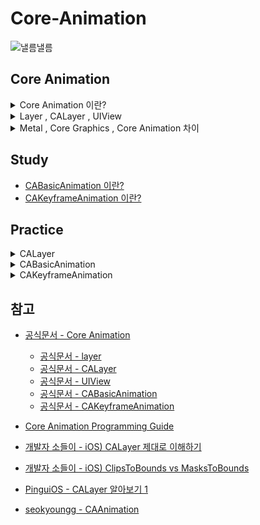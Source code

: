# Core-Animation

![낼름낼름](https://mblogthumb-phinf.pstatic.net/MjAyMjA3MTdfMjEw/MDAxNjU3OTk1MzQ5ODA0.k6xBU4rn2o6EcIOP9Yr3X2GDNezS8axxu0n9cMDK8X8g.QsyQGCEVCxnBg_XDHnpSQ9tzSdqTvtS-1W2jArA5-DMg.GIF.gogoa25/IMG_6840.GIF?type=w800)

## Core Animation

<details>
<summary> Core Animation 이란?</summary>

<br/>

> Render, compose, and animate visual elements

> Core Animation은 iOS와 OS X에서 모두 사용할 수 있는 그래픽 렌더링 및 애니메이션 인프라로, App의 View와 다른 시각적 요소를 애니메이션화하는 데 사용

<br/>

<p align="center">
   <img src="https://developer.apple.com/library/archive/documentation/Cocoa/Conceptual/CoreAnimation_guide/Art/ca_architecture_2x.png" alt="Example Image" width="50%">
   <br/>
   출처: Core Animation Programming Guide
</p>
<br/>

App의 뷰 계층을 관리하면서 애니메이션을 최적화하는 프레임워크

1. GPU 가속을 활용한 **프레임워크**

   - `UIView` , `Layer` 등에 애니메이션을 적용할 수 있도록 도움
   - UIKit과 밀접하게 연관
   - `UIViewRepresentable` 사용 시 , SwiftUI에서도 활용 가능
   - 내부적으로 Metal / Core Graphics 사용 가능
     <br/>

2. `CALayer` 기반으로 동작, `CABasicAnimation` , `CAKeyframeAnimation` 등 제공

   - 몇 가지 애니메이션 매개변수(ex, 시작점 및 종료점) 설정 후 Core Animation 으로 명령
   - 나머지 Task를 GPU에 넘겨 렌더링을 가속화

   - 애니메이션을 실행해도 **Main Thread** 를 차단하지 않으며 , 비동기적으로 실행 됨
     <br/>

<p align="center">

  <table style="width:100%; text-align:center; border-spacing:20px;">
  <tr>
     <td style="text-align:center; vertical-align:middle;">
        <p align="center">
        <img src="https://github.com/BOLTB0X/Core-Animation/blob/main/Img/UIview%20%EC%83%9D%EC%84%B1.png?raw=true" 
             alt="image 1" 
             style="width:150px; height:300px; object-fit:contain; border:1px solid #ddd; border-radius:4px;"/>
        </p>
     </td>
     <td style="text-align:center; vertical-align:middle;">
        <p align="center">
        <img src="https://github.com/BOLTB0X/Core-Animation/blob/main/Img/%EC%89%90%EB%8F%84%EC%9A%B0.png?raw=true" 
             alt="image 1" 
             style="width:150px; height:300px; object-fit:contain; border:1px solid #ddd; border-radius:4px;"/>
        </p>
     </td>
  </tr>
  <tr>
     <td style="text-align:center; font-size:14px; font-weight:bold;">
     <p align="center">
        UIView 이용
     </p>
     </td>
     <td style="text-align:center; font-size:14px; font-weight:bold;">
     <p align="center">
        CALayer 이용
     </p>
     </td>
  </table>
  </p>

- **UIView** 그리기 방식이 **UIKit** 직접 관리
- **CALayer** 기반으로 동작 -> GPU가 직접 그리는 방식 -> **CoreAnimation** 기반

|                 | UIView                                                  | CALayer                                          |
| --------------- | ------------------------------------------------------- | ------------------------------------------------ |
| **역할**        | 화면에 표시되는 UI 요소 (버튼, 라벨, 이미지 뷰 등)      | UIView의 내부 그래픽을 담당하는 저수준 레이어    |
| **계층 구조**   | UIView끼리 부모-자식 관계를 형성                        | UIView의 `layer` 속성을 통해 관리                |
| **그리기 방식** | 시스템이 필요할 때 자동으로 다시 그림 (`draw(_:)` 호출) | GPU가 직접 그리는 방식                           |
| **사용 사례**   | 버튼, 라벨, 이미지 뷰 등 UI 요소                        | 그림자, 둥근 모서리, 애니메이션, 퍼포먼스 최적화 |

<br/>

</details>

<details>
<summary> Layer , CALayer , UIView </summary>

<br/>

> Layer , CALayer , UIView 개념이 중요

| 개념        | 설명                                                                          |
| ----------- | ----------------------------------------------------------------------------- |
| **Layer**   | 그래픽을 렌더링하는 기본 단위. GPU 가속을 활용하여 최적화된 그리기 연산 수행  |
| **CALayer** | Core Animation에서 제공하는 레이어 객체. UIView의 애니메이션 및 렌더링을 담당 |
| **UIView**  | UIKit의 기본 UI 요소로, 내부적으로 CALayer를 포함하여 화면에 그려짐           |

**UIView** 가 그리기 연산을 직접 수행 X, **Core Animation** 에게 **CALayer** 타입의 프로퍼티인 **layer** 를 통해 delegate

1. **layer**

   > The view’s Core Animation layer to use for rendering.

   ```swift
   @MainActor
   var layer: CALayer { get }
   // iOS 2.0+ | iPadOS 2.0+ | Mac Catalyst 13.1+ | tvOS | visionOS 1.0+
   ```

   - 그래픽을 렌더링하는 기본 단위

   - 결코 `nill` 을 갖지 않음
     <br/>

2. **CALayer**

   > An object that manages image-based content and allows you to perform animations on that content.

   ```swift
   class CALayer
   // iOS 2.0+ | iPadOS 2.0+ | Mac Catalyst 13.1+ | macOS 10.5+ | tvOS 9.0+ | visionOS 1.0+
   // CA: Core Animation의 약자
   ```

   - Core Animation의 핵심, Core Animation 뷰에서 이미지 기반의 컨텐츠를 관리하고 애니메이션을 수행하는 객체

     - **CALayer** 기반으로 애니메이션을 직접 조작(타이밍, 중첩 효과, 3D 변환 등)
       <br/>

   - `backgroundColor`, `border`, `shadow` 등 프로퍼티들은 **CALayer** 에 속함
   - 콘텐츠를 화면에 표시하는 데 사용되는 `geometry` 를 포함
   - **CALayer(Root)** 는 여러 개의 **SubLayer** 를 둘 수 있음
     <br/>

3. **UIView**

   > An object that manages the content for a rectangular area on the screen.

   ```swift
   @MainActor
   class UIView
   // iOS 2.0+ | iPadOS 2.0+ | Mac Catalyst 13.1+ | tvOS | visionOS 1.0+
   ```

   - 화면(UI) 을 담당하는 UIKit 내 클래스

     - UIKit에 속한 UIView를 이용하여 UI 를 그림

     - 레이아웃, 터치 이벤트 등 관련 작업을 처리

     - 뷰 위에 컨텐츠나 애니메이션을 그리기 연산은 **UIView** 가 하지 않음
       <br/>

   - **UIView** 내부에 **CALayer**가 존재 , 실제 그래픽 처리는 **CALayer**가 담당
     - UIView는 하나의 CALayer(Root)만 가짐
       <br/>

</details>

<details>
<summary> Metal , Core Graphics , Core Animation 차이</summary>

<br/>

| **기술**           | **역할**                                                  | **위치**                                       |
| ------------------ | --------------------------------------------------------- | ---------------------------------------------- |
| **Metal**          | 저수준 그래픽 API, GPU 활용 최적화                        | 가장 하위 (GPU 레벨)                           |
| **Core Graphics**  | 2D 그래픽 렌더링 (비트맵 기반)                            | Metal보다 상위, 하지만 Core Animation보다 하위 |
| **Core Animation** | GPU 가속을 활용한 애니메이션 프레임워크, 뷰의 레이어 관리 | 가장 상위 (UIView/CALayer)                     |

</details>

## Study

- [CABasicAnimation 이란?](https://github.com/BOLTB0X/Core-Animation/blob/main/Study/CABasicAnimation.md)
- [CAKeyframeAnimation 이란?](https://github.com/BOLTB0X/Core-Animation/blob/main/Study/CAKeyframeAnimation.md)

## Practice

<details>
<summary> CALayer </summary>

<p align="center">
  <table style="width:100%; text-align:center; border-spacing:20px;">
    <tr>
        <td style="text-align:center; vertical-align:middle;">
        <p align="center">
        <img src="https://github.com/BOLTB0X/Core-Animation/blob/main/Img/%EB%AA%A8%EC%84%9C%EB%A6%AC%20%EB%91%A5%EA%B8%80%EA%B2%8C.png?raw=true" 
             alt="image 1" 
             style="width:150px; height:300px; object-fit:contain; border:1px solid #ddd; border-radius:4px;"/>
        </p>
      </td>
        <td style="text-align:center; vertical-align:middle;">
        <p align="center">
        <img src="https://github.com/BOLTB0X/Core-Animation/blob/main/Img/%ED%85%8C%EB%91%90%EB%A6%AC.png?raw=true" 
             alt="image 1" 
             style="width:150px; height:300px; object-fit:contain; border:1px solid #ddd; border-radius:4px;"/>
        </p>
      </td>
      <td style="text-align:center; vertical-align:middle;">
        <p align="center">
        <img src="https://github.com/BOLTB0X/Core-Animation/blob/main/Img/%EA%B7%B8%EB%A6%BC%EC%9D%84%20%EA%B2%B9%EC%B9%A0%EB%95%8C.png?raw=true" 
             alt="image 1" 
             style="width:150px; height:300px; object-fit:contain; border:1px solid #ddd; border-radius:4px;"/>
        </p>
      </td>
            <td style="text-align:center; vertical-align:middle;">
        <p align="center">
        <img src="https://github.com/BOLTB0X/Core-Animation/blob/main/Img/%EC%89%90%EB%8F%84%EC%9A%B0.png?raw=true" 
             alt="image 1" 
             style="width:150px; height:300px; object-fit:contain; border:1px solid #ddd; border-radius:4px;"/>
        </p>
      </td>
    </tr>
    <tr>
      <td style="text-align:center; font-size:14px; font-weight:bold;">
      <p align="center">
      모서리 둥글게
      </p>
      </td>
      <td style="text-align:center; font-size:14px; font-weight:bold;">
      <p align="center">
      테두리 굵게
      </p>
      </td>
      <td style="text-align:center; font-size:14px; font-weight:bold;">
      <p align="center">
      그림 겹치기
      </p>
      </td>
      <td style="text-align:center; font-size:14px; font-weight:bold;">
      <p align="center">
      쉐도우
      </p>
      </td>
    </tr>
  </table>
</p>

1. `UIView` 생성 -> 화면에 표시

   <details>
   <summary> 코드 </summary>

   ```swift
   class AnimationViewController: UIViewController {

       override func viewDidLoad() {
           super.viewDidLoad()

           createUIView(frame: CGRect(x: 40, y: 60, width: 120, height: 80), backgroundColor: .blue)
       }

       // MARK: - createUIView
       private func createUIView(frame: CGRect, backgroundColor: UIColor?) {
           let myView = UIView(frame: frame)
           myView.backgroundColor = backgroundColor
           view.addSubview(myView)
       }
   }
   ```

   </details>

   <br/>

2. `CALayer` -> 모서리를 둥굴게

   <details>
   <summary> 코드 </summary>

   ```swift
   class AnimationViewController: UIViewController {

       override func viewDidLoad() {
           super.viewDidLoad()

           //createUIView(frame: CGRect(x: 40, y: 60, width: 120, height: 80), backgroundColor: .blue)
           createRoundedcorners(frame: CGRect(x: 40, y: 60, width: 120, height: 80),
                                backgroundColor: UIColor.red.cgColor,
                                cornerRadius: 20)
       }

       // ....

       // MARK: - createRoundedcorners
       private func createRoundedcorners(frame: CGRect,
                                         backgroundColor: CGColor?,
                                         cornerRadius: CGFloat) {
           let myLayer = CALayer()
           myLayer.frame = frame
           myLayer.backgroundColor = backgroundColor
           myLayer.cornerRadius = cornerRadius
           view.layer.addSublayer(myLayer) // 뷰의 기본 layer에 추가
       }

   }
   ```

   </details>
   <br/>

3. 여러개의 도형을 겹치거나 그림을 그릴 때

   <details>
   <summary> 코드 </summary>

   ```swift
   // MARK: - createMutiRectangle
   private func createMutiRectangle(_ myLayer: CALayer) {
      let layer1: CALayer = CALayer()
      layer1.frame = .init(x: 10, y: 10, width: 100, height: 100)
      layer1.backgroundColor = UIColor.blue.cgColor
      myLayer.addSublayer(layer1)

      let layer2: CALayer = CALayer()
      layer2.frame = .init(x: 120, y: 10, width: 100, height: 100)
      layer2.backgroundColor = UIColor.green.cgColor
      myLayer.addSublayer(layer2)

      let layer3: CALayer = CALayer()
      layer3.frame = .init(x: 230, y: 10, width: 100, height: 100)
      layer3.backgroundColor = UIColor.yellow.cgColor
      myLayer.addSublayer(layer3)
   }
   ```

   </details>

   <br/>

4. 마스크(masksToBounds) 및 Shadow 효과

   <details>
   <summary> 코드 </summary>

   ```swift
   // MARK: - applyShadow
   private func applyShadow(_ myLayer: CALayer,
                            shadowColor: CGColor?, // 그림자 색상
                            shadowOpacity: Float, // 그림자 불투명도 (0~1)
                            shadowOffset: CGSize, // 그림자 위치
                            shadowRadius: CGFloat) { // 그림자의 흐림 정도
         myLayer.shadowColor = UIColor.black.cgColor
         myLayer.shadowOpacity = 0.5
         myLayer.shadowOffset = CGSize(width: 5, height: 5)
         myLayer.shadowRadius = 10
         myLayer.masksToBounds = false // false여야 그림자가 표시됨
   } // applyShadow
   ```

   ```swift
    // MARK: - createRoundedcorners
    private func createRoundedcorners(frame: CGRect,
                                      backgroundColor: CGColor?,
                                      cornerRadius: CGFloat) {

         // ...

         applyShadow(myLayer,
                     shadowColor: UIColor.black.cgColor,
                     shadowOpacity: 0.5,
                     shadowOffset: CGSize(width: 5, height: 5),
                     shadowRadius: 10) // 추가
    } // createRoundedcorners

    // MARK: - createMutiRectangle
    private func createMutiRectangle(_ myLayer: CALayer) {
         // ...

        applyShadow(layer1,
                    shadowColor: UIColor.blue.cgColor,
                    shadowOpacity: 0.5,
                    shadowOffset: CGSize(width: 5, height: 5),
                    shadowRadius: 10)

         // ...

        applyShadow(layer2,
                    shadowColor: UIColor.green.cgColor,
                    shadowOpacity: 0.5,
                    shadowOffset: CGSize(width: 5, height: 5),
                    shadowRadius: 10)

         // ...

        applyShadow(layer3,
                    shadowColor: UIColor.yellow.cgColor,
                    shadowOpacity: 0.5,
                    shadowOffset: CGSize(width: 5, height: 5),
                    shadowRadius: 10)

    } // createMutiRectangle
   ```

   </details>

   <br/>

</details>

<details>
<summary> CABasicAnimation </summary>

1. **Move 애니메이션**
   <p align="center">
     <table style="width:100%; text-align:center; border-spacing:20px;">
       <tr>
         <td style="text-align:center; vertical-align:middle;">
           <p align="center">
           <img src="https://github.com/BOLTB0X/Core-Animation/blob/main/Img/%EC%95%A0%EB%8B%88%20%ED%82%A4%ED%8C%A8%EC%8A%A4%EB%8B%90.gif?raw=true" 
             alt="image 1" 
             style="width:150px; height:400px; object-fit:contain; border:1px solid #ddd; border-radius:4px;"/>
           </p>
         </td>
         <td style="text-align:center; vertical-align:middle;">
           <p align="center">
           <img src="https://github.com/BOLTB0X/Core-Animation/blob/main/Img/move-%EB%B0%98%EB%B3%B5.gif?raw=true" 
             alt="image 1" 
             style="width:150px; height:400px; object-fit:contain; border:1px solid #ddd; border-radius:4px;"/>
           </p>
         </td>
         <td style="text-align:center; vertical-align:middle;">
           <p align="center">
           <img src="https://github.com/BOLTB0X/Core-Animation/blob/main/Img/fillmode.gif?raw=true" 
             alt="image 2" 
             style="width:150px; height:400px; object-fit:contain; border:1px solid #ddd; border-radius:4px;"/>
           </p>
         </td>
         <td style="text-align:center; vertical-align:middle;">
           <p align="center">
           <img src="https://github.com/BOLTB0X/Core-Animation/blob/main/Img/isRemovedOnCompletion-True.gif?raw=true" 
             alt="image 2" 
             style="width:150px; height:400px; object-fit:contain; border:1px solid #ddd; border-radius:4px;"/>
           </p>
         </td>
         </tr>
         <tr>
         <td style="text-align:center; font-size:14px; font-weight:bold;">
         <p align="center">
         keyPath: "position.x" , forKey: nil
         </p>
         </td>
         <td style="text-align:center; font-size:14px; font-weight:bold;">
         <p align="center">
         keyPath: "position" , forKey: "move"
         </p>
         </td>
         <td style="text-align:center; font-size:14px; font-weight:bold;">
         <p align="center">
         fillmode
         </p>
         </td>
         <td style="text-align:center; font-size:14px; font-weight:bold;">
         <p align="center">
         isRemovedOnCompletion: True
         </p>
         </td>
       </tr>
     </table>
   </p>

   <details>
   <summary> 코드 </summary>

   ```swift
   // MARK: - applyPositionChange
   private func applyPositionChange(to layer: CALayer) {
        let animation = CABasicAnimation(keyPath: "position.x")
        animation.fromValue = 0
        animation.toValue = self.view.bounds.width
        animation.duration = 1.0
        layer.add(animation, forKey: nil)
   } //

   // MARK: - applyMoveAnimation
   private func applyMoveAnimation(to layer: CALayer) {
        let animation = CABasicAnimation(keyPath: "position")
        animation.fromValue = CGPoint(x: 50, y: 50)  // 시작
        animation.toValue = CGPoint(x: 200, y: 200) // 종료
        animation.duration = 1.5
        animation.timingFunction = CAMediaTimingFunction(name: .easeInEaseOut) // 속도 조절
        animation.repeatCount = Float.infinity      // 무한 반복
        animation.autoreverses = true               // 애니메이션이 끝나면 반대로 실행

        layer.add(animation, forKey: "move")
   }
   ```

   </details>
   <br/>

2. **Shake** , **Scale(opacity)** , **Fade** , **Rotate**
   <p align="center">
     <table style="width:100%; text-align:center; border-spacing:20px;">
       <tr>
         <td style="text-align:center; vertical-align:middle;">
           <p align="center">
           <img src="https://github.com/BOLTB0X/Core-Animation/blob/main/Img/%EC%95%A0%EB%8B%88%EB%A9%94%EC%9D%B4%EC%85%98-%EC%B2%AB.gif?raw=true" 
                alt="image 1" 
                style="width:200px; height:400px; object-fit:contain; border:1px solid #ddd; border-radius:4px;"/>
           </p>
         </td>
         <td style="text-align:center; vertical-align:middle;">
           <p align="center">
           <img src="https://github.com/BOLTB0X/Core-Animation/blob/main/Img/rotate.gif?raw=true" 
                alt="image 2" 
                style="width:200px; height:400px; object-fit:contain; border:1px solid #ddd; border-radius:4px;"/>
           </p>
         </td>
       </tr>
       <tr>
         <td style="text-align:center; font-size:14px; font-weight:bold;">
         <p align="center">
         Shake , Scale(opacity) , Fade
         </p>
         </td>
         <td style="text-align:center; font-size:14px; font-weight:bold;">
         <p align="center">
         Rotate
         </p>
         </td>
       </tr>
     </table>
   </p>

   <details>
   <summary> 코드 </summary>

   ```swift
    // MARK: - applyShakeAnimation
    private func applyShakeAnimation(to layer: CALayer) {
        let animation = CABasicAnimation(keyPath: "position.x")
        animation.fromValue = layer.position.x - 5
        animation.toValue = layer.position.x + 5
        animation.duration = 0.1
        animation.repeatCount = Float.infinity
        animation.autoreverses = true
        layer.add(animation, forKey: "shake")
    } // applyShakeAnimation

    // MARK: - applyScaleAnimation
    private func applyScaleAnimation(to layer: CALayer) {
        let animation = CABasicAnimation(keyPath: "transform.scale")
        animation.fromValue = 1.0
        animation.toValue = 1.2
        animation.duration = 0.8
        animation.repeatCount = Float.infinity
        animation.autoreverses = true
        layer.add(animation, forKey: "scale")
    } // applyScaleAnimation

    // MARK: - applyFadeAnimation
    private func applyFadeAnimation(to layer: CALayer) {
        let animation = CABasicAnimation(keyPath: "opacity")
        animation.fromValue = 1.0
        animation.toValue = 0.3
        animation.duration = 1.5
        animation.repeatCount = Float.infinity
        animation.autoreverses = true
        layer.add(animation, forKey: "fade")
    } // applyFadeAnimation

    // MARK: - applyRotation
    private func applyRotation(to layer: CALayer) {
        let animation = CABasicAnimation(keyPath: "transform.rotation.z")
        animation.fromValue = 0 // 시작 각도 (라디안)
        animation.toValue = CGFloat.pi * 2 // 360도 회전 (2π 라디안)
        animation.duration = 1.0 // 1초 동안 회전
        animation.repeatCount = Float.infinity // 무한 반복
        layer.add(animation, forKey: "rotation")
    }
   ```

   </details>
   <br/>

</details>

<details>
<summary> CAKeyframeAnimation </summary>

<p align="center">

  <table style="width:100%; text-align:center; border-spacing:20px;">
  <tr>
     <td style="text-align:center; vertical-align:middle;">
        <p align="center">
        <img src="https://github.com/BOLTB0X/Core-Animation/blob/main/Img/UIview%20%EC%83%9D%EC%84%B1.png?raw=true" 
             alt="image 1" 
             style="width:200px; height:300px; object-fit:contain; border:1px solid #ddd; border-radius:4px;"/>
        </p>
     </td>
     <td style="text-align:center; vertical-align:middle;">
        <p align="center">
        <img src="https://github.com/BOLTB0X/Core-Animation/blob/main/Img/%EC%89%90%EB%8F%84%EC%9A%B0.png?raw=true" 
             alt="image 1" 
             style="width:200px; height:300px; object-fit:contain; border:1px solid #ddd; border-radius:4px;"/>
        </p>
     </td>
  </tr>
  <tr>
     <td style="text-align:center; font-size:14px; font-weight:bold;">
     <p align="center">
        Curve
     </p>
     </td>
     <td style="text-align:center; font-size:14px; font-weight:bold;">
     <p align="center">
        autoreverses
     </p>
     </td>
  </table>
  </p>

   <details>
   <summary> 코드 </summary>

    ```swift
    // MARK: - applyMoveCurve
    private func applyMoveCurve(to layer: CALayer) {
        let animation = CAKeyframeAnimation(keyPath: "position")
        let path = UIBezierPath()

        path.move(to: CGPoint(x: 20, y: 300))

        path.addCurve(to: CGPoint(x: 350, y: 300),
                      controlPoint1: CGPoint(x: 100, y: 50),
                      controlPoint2: CGPoint(x: 270, y: 500))

        animation.path = path.cgPath
        animation.duration = 2.0
        animation.timingFunction = CAMediaTimingFunction(name: .easeInEaseOut)
        animation.repeatCount = Float.infinity
        animation.autoreverses = true

        layer.add(animation, forKey: "curveAnimation")
    } // applyMoveCurve
    ```

   </details>
   <br/>

</details>

## 참고

- [공식문서 - Core Animation](https://developer.apple.com/documentation/quartzcore)

  - [공식문서 - layer](https://developer.apple.com/documentation/uikit/uiview/layer)
  - [공식문서 - CALayer](https://developer.apple.com/documentation/QuartzCore/CALayer)
  - [공식문서 - UIView](https://developer.apple.com/documentation/uikit/uiview)
  - [공식문서 - CABasicAnimation](https://developer.apple.com/documentation/quartzcore/cabasicanimation#2776772)
  - [공식문서 - CAKeyframeAnimation](https://developer.apple.com/documentation/quartzcore/cakeyframeanimation)

- [Core Animation Programming Guide](https://developer.apple.com/library/archive/documentation/Cocoa/Conceptual/CoreAnimation_guide/CoreAnimationBasics/CoreAnimationBasics.html#//apple_ref/doc/uid/TP40004514-CH2-SW3)

- [개발자 소들이 - iOS) CALayer 제대로 이해하기](https://babbab2.tistory.com/53)

- [개발자 소들이 - iOS) ClipsToBounds vs MasksToBounds](https://babbab2.tistory.com/47)

- [PinguiOS - CALayer 알아보기 1](https://icksw.tistory.com/181)

- [seokyoungg - CAAnimation](https://seokyoungg.tistory.com/83)
